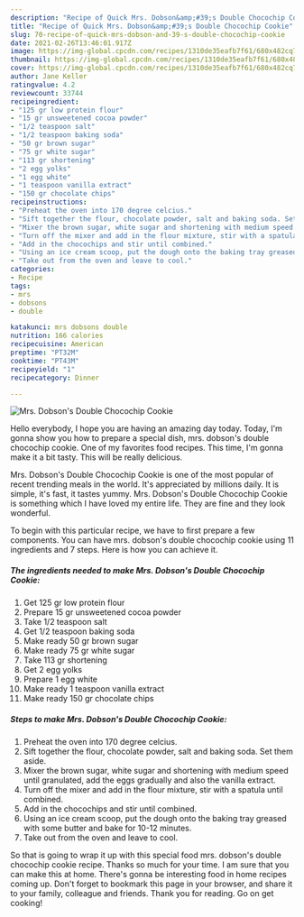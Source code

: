 ```yaml
---
description: "Recipe of Quick Mrs. Dobson&amp;#39;s Double Chocochip Cookie"
title: "Recipe of Quick Mrs. Dobson&amp;#39;s Double Chocochip Cookie"
slug: 70-recipe-of-quick-mrs-dobson-and-39-s-double-chocochip-cookie
date: 2021-02-26T13:46:01.917Z
image: https://img-global.cpcdn.com/recipes/1310de35eafb7f61/680x482cq70/mrs-dobsons-double-chocochip-cookie-recipe-main-photo.jpg
thumbnail: https://img-global.cpcdn.com/recipes/1310de35eafb7f61/680x482cq70/mrs-dobsons-double-chocochip-cookie-recipe-main-photo.jpg
cover: https://img-global.cpcdn.com/recipes/1310de35eafb7f61/680x482cq70/mrs-dobsons-double-chocochip-cookie-recipe-main-photo.jpg
author: Jane Keller
ratingvalue: 4.2
reviewcount: 33744
recipeingredient:
- "125 gr low protein flour"
- "15 gr unsweetened cocoa powder"
- "1/2 teaspoon salt"
- "1/2 teaspoon baking soda"
- "50 gr brown sugar"
- "75 gr white sugar"
- "113 gr shortening"
- "2 egg yolks"
- "1 egg white"
- "1 teaspoon vanilla extract"
- "150 gr chocolate chips"
recipeinstructions:
- "Preheat the oven into 170 degree celcius."
- "Sift together the flour, chocolate powder, salt and baking soda. Set them aside."
- "Mixer the brown sugar, white sugar and shortening with medium speed until granulated, add the eggs gradually and also the vanilla extract."
- "Turn off the mixer and add in the flour mixture, stir with a spatula until combined."
- "Add in the chocochips and stir until combined."
- "Using an ice cream scoop, put the dough onto the baking tray greased with some butter and bake for 10-12 minutes."
- "Take out from the oven and leave to cool."
categories:
- Recipe
tags:
- mrs
- dobsons
- double

katakunci: mrs dobsons double 
nutrition: 166 calories
recipecuisine: American
preptime: "PT32M"
cooktime: "PT43M"
recipeyield: "1"
recipecategory: Dinner

---
```



![Mrs. Dobson&#39;s Double Chocochip Cookie](https://img-global.cpcdn.com/recipes/1310de35eafb7f61/680x482cq70/mrs-dobsons-double-chocochip-cookie-recipe-main-photo.jpg)

Hello everybody, I hope you are having an amazing day today. Today, I'm gonna show you how to prepare a special dish, mrs. dobson&#39;s double chocochip cookie. One of my favorites food recipes. This time, I'm gonna make it a bit tasty. This will be really delicious.



Mrs. Dobson&#39;s Double Chocochip Cookie is one of the most popular of recent trending meals in the world. It's appreciated by millions daily. It is simple, it's fast, it tastes yummy. Mrs. Dobson&#39;s Double Chocochip Cookie is something which I have loved my entire life. They are fine and they look wonderful.


To begin with this particular recipe, we have to first prepare a few components. You can have mrs. dobson&#39;s double chocochip cookie using 11 ingredients and 7 steps. Here is how you can achieve it.

<!--inarticleads1-->

##### The ingredients needed to make Mrs. Dobson&#39;s Double Chocochip Cookie:

1. Get 125 gr low protein flour
1. Prepare 15 gr unsweetened cocoa powder
1. Take 1/2 teaspoon salt
1. Get 1/2 teaspoon baking soda
1. Make ready 50 gr brown sugar
1. Make ready 75 gr white sugar
1. Take 113 gr shortening
1. Get 2 egg yolks
1. Prepare 1 egg white
1. Make ready 1 teaspoon vanilla extract
1. Make ready 150 gr chocolate chips




<!--inarticleads2-->

##### Steps to make Mrs. Dobson&#39;s Double Chocochip Cookie:

1. Preheat the oven into 170 degree celcius.
1. Sift together the flour, chocolate powder, salt and baking soda. Set them aside.
1. Mixer the brown sugar, white sugar and shortening with medium speed until granulated, add the eggs gradually and also the vanilla extract.
1. Turn off the mixer and add in the flour mixture, stir with a spatula until combined.
1. Add in the chocochips and stir until combined.
1. Using an ice cream scoop, put the dough onto the baking tray greased with some butter and bake for 10-12 minutes.
1. Take out from the oven and leave to cool.




So that is going to wrap it up with this special food mrs. dobson&#39;s double chocochip cookie recipe. Thanks so much for your time. I am sure that you can make this at home. There's gonna be interesting food in home recipes coming up. Don't forget to bookmark this page in your browser, and share it to your family, colleague and friends. Thank you for reading. Go on get cooking!
